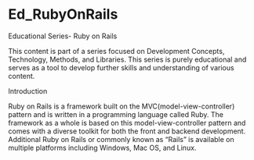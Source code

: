 # Ed_RubyOnRails

Educational Series- Ruby on Rails

This content is part of a series focused on Development Concepts, Technology, Methods, and Libraries. This series is purely educational and serves as a tool to develop further skills and understanding of various content.

Introduction

Ruby on Rails is a framework built on the MVC(model-view-controller) pattern and is written in a programming language called Ruby. The framework as a whole is based on this model-view-controller pattern and comes with a diverse toolkit for both the front and backend development. Additional Ruby on Rails or commonly known as “Rails” is available on multiple platforms including Windows, Mac OS, and Linux.
